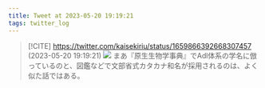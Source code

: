 ```yaml
---
title: Tweet at 2023-05-20 19:19:21
tags: twitter_log
---
```


> [!CITE] https://twitter.com/kaisekiriu/status/1659866392668307457 (2023-05-20 19:19:21)
> ![](https://twitter.com/kaisekiriu/status/1659866392668307457)
> まあ『原生生物学事典』でAdl体系の学名に倣っているのと、図鑑などで文部省式カタカナ和名が採用されるのは、よく似た話ではある。
